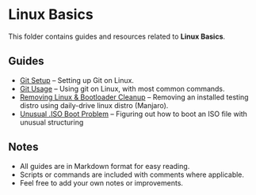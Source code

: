 # Linux Basics

This folder contains guides and resources related to **Linux Basics**.

## Guides

- [Git Setup](./git-setup.md) – Setting up Git on Linux.
- [Git Usage](./git-usage.md) – Using git on Linux, with most common commands.
- [Removing Linux & Bootloader Cleanup](./distro-removal.md) – Removing an installed testing distro using daily-drive linux distro (Manjaro).
- [Unusual .ISO Boot Problem](./unusual-iso-boot-problem) – Figuring out how to boot an ISO file with unusual structuring

## Notes

- All guides are in Markdown format for easy reading.  
- Scripts or commands are included with comments where applicable.  
- Feel free to add your own notes or improvements.
